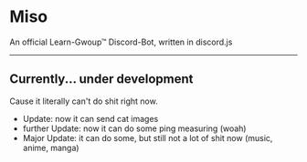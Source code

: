 # Miso
An official Learn-Gwoup™ Discord-Bot, written in discord.js
<hr>

## Currently... under development
Cause it literally can't do shit right now.
- Update: now it can send cat images
- further Update: now it can do some ping measuring (woah)
- Major Update: it can do some, but still not a lot of shit now (music, anime, manga)
